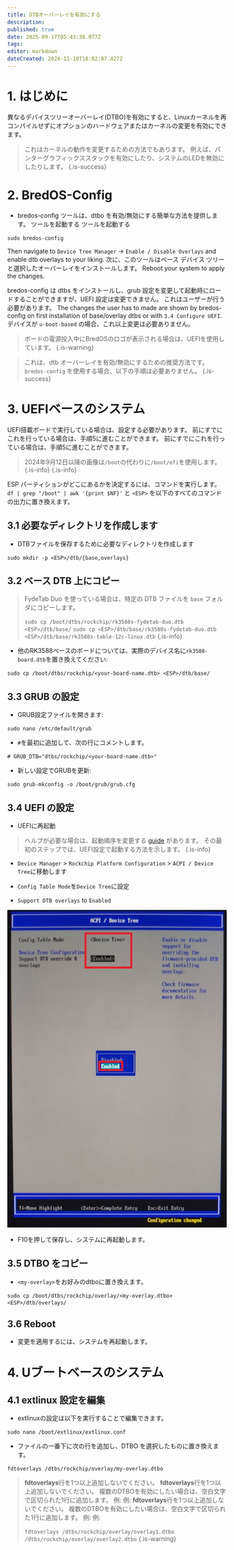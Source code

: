 ```yaml
---
title: DTBオーバーレイを有効にする
description:
published: true
date: 2025-09-17T05:43:38.077Z
tags:
editor: markdown
dateCreated: 2024-11-10T18:02:07.427Z
---
```


# 1. はじめに

異なるデバイスツリーオーバーレイ(DTBO)を有効にすると、Linuxカーネルを再コンパイルせずにオプションのハードウェアまたはカーネルの変更を有効にできます。

> これはカーネルの動作を変更するための方法でもあります。 例えば、パンターグラフィックススタックを有効にしたり、システムのLEDを無効にしたりします。
> {.is-success}

# 2. BredOS-Config

- bredos-config ツールは、dtbo を有効/無効にする簡単な方法を提供します。 ツールを起動する ツールを起動する

```
sudo bredos-config
```

Then navigate to `Device Tree Manager` -> `Enable / Disable Overlays` and enable dtb overlays to your liking. 次に、このツールはベース デバイス ツリーと選択したオーバーレイをインストールします。 Reboot your system to apply the changes.

bredos-config は dtbs をインストールし、grub 設定を変更して起動時にロードすることができますが、UEFI 設定は変更できません。 これはユーザーが行う必要があります。 The changes the user has to made are shown by bredos-config on first installation of base/overlay dtbs or with `3.4 Configure UEFI`. デバイスが `u-boot-based` の場合、これ以上変更は必要ありません。

> ボードの電源投入中にBredOSのロゴが表示される場合は、UEFIを使用しています。
> {.is-warning}

> これは、dtb オーバーレイを有効/無効にするための推奨方法です。 `bredos-config` を使用する場合、以下の手順は必要ありません。
> {.is-success}

# 3. UEFIベースのシステム

UEFI搭載ボードで実行している場合は、設定する必要があります。
前にすでにこれを行っている場合は、手順5に進むことができます。
前にすでにこれを行っている場合は、手順5に進むことができます。

> 2024年9月12日以降の画像は`/boot`の代わりに`/boot/efi`を使用します。
> {.is-info}
> {.is-info}

ESP パーティションがどこにあるかを決定するには、コマンドを実行します。 `df | grep "/boot" | awk '{print $NF}'` と `<ESP>` を以下のすべてのコマンドの出力に置き換えます。

## 3.1 必要なディレクトリを作成します

- DTBファイルを保存するために必要なディレクトリを作成します

```
sudo mkdir -p <ESP>/dtb/{base,overlays}
```

## 3.2 ベース DTB 上にコピー

> FydeTab Duo を使っている場合は、特定の DTB ファイルを `base` フォルダにコピーします。
>
> `sudo cp /boot/dtbs/rockchip/rk3588s-fydetab-duo.dtb <ESP>/dtb/base/`
> `sudo cp <ESP>/dtb/base/rk3588s-fydetab-duo.dtb <ESP>/dtb/base/rk3588s-table-12c-linux.dtb`
> {.is-info}

- 他のRK3588ベースのボードについては、実際のデバイス名に`rk3588-board.dtb`を置き換えてください:

```
sudo cp /boot/dtbs/rockchip/<your-board-name.dtb> <ESP>/dtb/base/
```

## 3.3 GRUB の設定

- GRUB設定ファイルを開きます:

```
sudo nano /etc/default/grub
```

- `#`を最初に追加して、次の行にコメントします。

```
# GRUB_DTB="dtbs/rockchip/<your-board-name.dtb>"
```

- 新しい設定でGRUBを更新:

```
sudo grub-mkconfig -o /boot/grub/grub.cfg
```

## 3.4 UEFI の設定

- UEFIに再起動

> ヘルプが必要な場合は、起動順序を変更する [guide](/en/how-to/change-default-boot-order-rk3588) があります。 その最初のステップでは、UEFI設定で起動する方法を示します。
> {.is-info}

- `Device Manager` > `Rockchip Platform Configuration` > `ACPI / Device Tree`に移動します

- `Config Table Mode`を`Device Tree`に設定

- `Support DTB overlays` to `Enabled`

![](/panthor/enable_tree_dtb_in_uefi.jpg)

- F10を押して保存し、システムに再起動します。

## 3.5 DTBO をコピー

- `<my-overlay>`をお好みのdtboに置き換えます。

```
sudo cp /boot/dtbs/rockchip/overlay/<my-overlay.dtbo> <ESP>/dtb/overlays/
```

## 3.6 Reboot

- 変更を適用するには、システムを再起動します。

# 4. Uブートベースのシステム

## 4.1 extlinux 設定を編集

- extlinuxの設定は以下を実行することで編集できます。

```
sudo nano /boot/extlinux/extlinux.conf
```

- ファイルの一番下に次の行を追加し、DTBO を選択したものに置き換えます。

```
fdtoverlays /dtbs/rockchip/overlay/my-overlay.dtbo
```

> **fdtoverlays**行を1つ以上追加しないでください。
> **fdtoverlays**行を1つ以上追加しないでください。
> 複数のDTBOを有効にしたい場合は、空白文字で区切られた1行に追加します。
> 例:
> 例:
> **fdtoverlays**行を1つ以上追加しないでください。
> 複数のDTBOを有効にしたい場合は、空白文字で区切られた1行に追加します。
> 例:
> 例:
>
> `fdtoverlays /dtbs/rockchip/overlay/overlay1.dtbo /dtbs/rockchip/overlay/overlay2.dtbo`
> {.is-warning}
